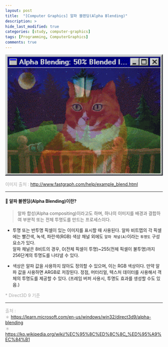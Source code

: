 ```yaml
---
layout: post
title:  "[Computer Graphics] 알파 블렌딩(Alpha Blending)"
description: >
hide_last_modified: true
categories: [study, computer-graphics]
tags: [Programming, ComputerGraphics]
comments: true
---
```


<p align="center">
  <img src="../../../assets/img/blog/computer_graphics/alpha_blending.gif" style="width: 520px; height: auto;" >
</p>

<span style="color:darkgray; font-size:14px;"> 이미지 출처 : http://www.fastgraph.com/help/example_blend.html </span>

-----

#### 📼 알파 블렌딩(Alpha Blending)이란?

> 알파 합성(Alpha compositing)이라고도 하며, 하나의 이미지를 배경과 결합하여 부분적 또는 전체 투명도를 만드는 프로세스이다.

- 투명 또는 반투명 픽셀이 있는 이미지를 표시할 때 사용된다. 알파 비트맵의 각 픽셀에는 빨간색, 녹색, 파란색(RGB) 색상 채널 외에도 `알파 채널(A)`이라는 `투명도` 구성 요소가 있다. <br>
알파 채널은 8비트의 경우, 0(전체 픽셀이 투명)~255(전체 픽셀이 불투명)까지 256단계의 투명도를 나타낼 수 있다. <br>

- 색상은 알파 값을 사용하지 않아도 정의할 수 있으며, 이는 RGB 색상이다. 만약 알파 값을 사용하면 ARGB로 저장된다. 정점, 머터리얼, 텍스처 데이터를 사용해서 객체의 투명도를 제공할 수 있다. (프레임 버퍼 사용시, 투명도 효과를 생성할 수도 있음.) <br>

<span style="color:darkgray; font-size:14px;">* Direct3D 9 기준</span>

----
<span style="color:darkgray">출처 : <br>
＊ https://learn.microsoft.com/en-us/windows/win32/direct3d9/alpha-blending <br>
＊ https://ko.wikipedia.org/wiki/%EC%95%8C%ED%8C%8C_%ED%95%A9%EC%84%B1 <br>
</span>